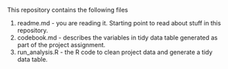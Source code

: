 This repository contains the following files
1. readme.md - you are reading it. Starting point to read about stuff in this repository.
2. codebook.md - describes the variables in tidy data table generated as part of the project assignment.
3. run_analysis.R - the R code to clean project data and generate a tidy data table.

